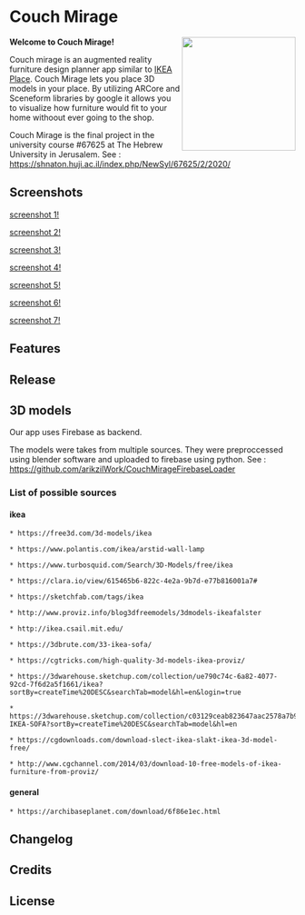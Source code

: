 # Couch Mirage

<img src="https://github.com/arikzilWork/couch-mirage/blob/ruler/docs/images/logo.png" width="200" align="right" />

<b>Welcome to Couch Mirage!</b>


Couch mirage is an augmented reality furniture design planner app similar to [IKEA Place](https://play.google.com/store/apps/details?id=com.inter_ikea.place&hl=en_US).
Couch Mirage lets you place 3D models in your place.
By utilizing ARCore and Sceneform libraries by google it allows you to visualize how furniture would
 fit to your home withoout ever going to the shop.   

Couch Mirage is the final project in the university course #67625 at The Hebrew University in Jerusalem.
See : https://shnaton.huji.ac.il/index.php/NewSyl/67625/2/2020/

## 
## Screenshots
[screenshot 1!](https://github.com/arikzilWork/couch-mirage/blob/ruler/docs/images/screenshot_1.jpeg)

[screenshot 2!](https://github.com/arikzilWork/couch-mirage/blob/ruler/docs/images/screenshot_2.jpeg)

[screenshot 3!](https://github.com/arikzilWork/couch-mirage/blob/ruler/docs/images/screenshot_3.jpeg)

[screenshot 4!](https://github.com/arikzilWork/couch-mirage/blob/ruler/docs/images/screenshot_4.jpeg)

[screenshot 5!](https://github.com/arikzilWork/couch-mirage/blob/ruler/docs/images/screenshot_5.jpeg)

[screenshot 6!](https://github.com/arikzilWork/couch-mirage/blob/ruler/docs/images/screenshot_6.jpeg)

[screenshot 7!](https://github.com/arikzilWork/couch-mirage/blob/ruler/docs/images/screenshot_7.jpeg)

## Features


## Release



## 3D models
Our app uses Firebase as backend.

The models were takes from multiple sources.
They were preproccessed using blender software and uploaded to firebase using python.
See : https://github.com/arikzilWork/CouchMirageFirebaseLoader



### List of possible  sources
#### ikea
    * https://free3d.com/3d-models/ikea

    * https://www.polantis.com/ikea/arstid-wall-lamp

    * https://www.turbosquid.com/Search/3D-Models/free/ikea

    * https://clara.io/view/615465b6-822c-4e2a-9b7d-e77b816001a7#

    * https://sketchfab.com/tags/ikea

    * http://www.proviz.info/blog3dfreemodels/3dmodels-ikeafalster

    * http://ikea.csail.mit.edu/

    * https://3dbrute.com/33-ikea-sofa/

    * https://cgtricks.com/high-quality-3d-models-ikea-proviz/

    * https://3dwarehouse.sketchup.com/collection/ue790c74c-6a82-4077-92cd-7f6d2a5f1661/ikea?sortBy=createTime%20DESC&searchTab=model&hl=en&login=true

    * https://3dwarehouse.sketchup.com/collection/c03129ceab823647aac2578a7b9ddb8c/2-IKEA-SOFA?sortBy=createTime%20DESC&searchTab=model&hl=en

    * https://cgdownloads.com/download-slect-ikea-slakt-ikea-3d-model-free/

    * http://www.cgchannel.com/2014/03/download-10-free-models-of-ikea-furniture-from-proviz/


#### general
    * https://archibaseplanet.com/download/6f86e1ec.html

## Changelog
## Credits


## License

